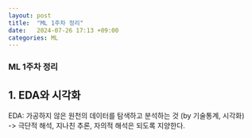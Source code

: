 ```yaml
---
layout: post
title:  "ML 1주차 정리"
date:   2024-07-26 17:13 +09:00
categories: ML
---
```

### ML 1주차 정리
## 1. EDA와 시각화
EDA: 가공하지 않은 원천의 데이터를 탐색하고 분석하는 것 (by 기술통계, 시각화)  
-> 극단적 해석, 지나친 추론, 자의적 해석은 되도록 지양한다.
 
